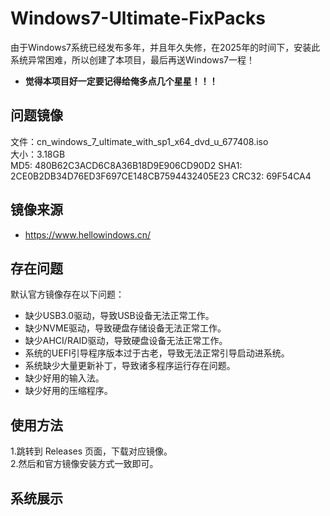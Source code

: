 # Windows7-Ultimate-FixPacks

由于Windows7系统已经发布多年，并且年久失修，在2025年的时间下，安装此系统异常困难，所以创建了本项目，最后再送Windows7一程！

- **觉得本项目好一定要记得给俺多点几个星星！！！**

## 问题镜像
文件：cn_windows_7_ultimate_with_sp1_x64_dvd_u_677408.iso  
大小：3.18GB  
MD5: 480B62C3ACD6C8A36B18D9E906CD90D2
SHA1: 2CE0B2DB34D76ED3F697CE148CB7594432405E23
CRC32: 69F54CA4

## 镜像来源
- https://www.hellowindows.cn/

## 存在问题
默认官方镜像存在以下问题：
- 缺少USB3.0驱动，导致USB设备无法正常工作。
- 缺少NVME驱动，导致硬盘存储设备无法正常工作。
- 缺少AHCI/RAID驱动，导致硬盘设备无法正常工作。
- 系统的UEFI引导程序版本过于古老，导致无法正常引导启动进系统。
- 系统缺少大量更新补丁，导致诸多程序运行存在问题。
- 缺少好用的输入法。
- 缺少好用的压缩程序。

## 使用方法
1.跳转到 Releases 页面，下载对应镜像。  
2.然后和官方镜像安装方式一致即可。  

## 系统展示












